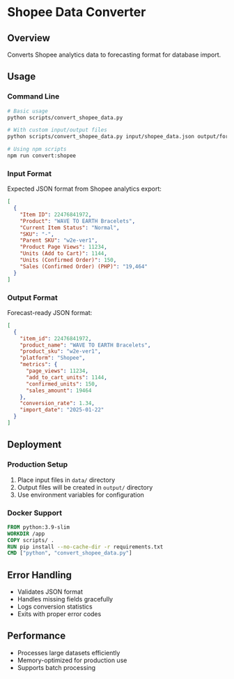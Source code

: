 # Shopee Data Converter

## Overview
Converts Shopee analytics data to forecasting format for database import.

## Usage

### Command Line
```bash
# Basic usage
python scripts/convert_shopee_data.py

# With custom input/output files
python scripts/convert_shopee_data.py input/shopee_data.json output/forecast_data.json

# Using npm scripts
npm run convert:shopee
```

### Input Format
Expected JSON format from Shopee analytics export:
```json
[
  {
    "Item ID": 22476841972,
    "Product": "WAVE TO EARTH Bracelets",
    "Current Item Status": "Normal",
    "SKU": "-",
    "Parent SKU": "w2e-ver1",
    "Product Page Views": 11234,
    "Units (Add to Cart)": 1144,
    "Units (Confirmed Order)": 150,
    "Sales (Confirmed Order) (PHP)": "19,464"
  }
]
```

### Output Format
Forecast-ready JSON format:
```json
[
  {
    "item_id": 22476841972,
    "product_name": "WAVE TO EARTH Bracelets",
    "product_sku": "w2e-ver1",
    "platform": "Shopee",
    "metrics": {
      "page_views": 11234,
      "add_to_cart_units": 1144,
      "confirmed_units": 150,
      "sales_amount": 19464
    },
    "conversion_rate": 1.34,
    "import_date": "2025-01-22"
  }
]
```

## Deployment

### Production Setup
1. Place input files in `data/` directory
2. Output files will be created in `output/` directory
3. Use environment variables for configuration

### Docker Support
```dockerfile
FROM python:3.9-slim
WORKDIR /app
COPY scripts/ .
RUN pip install --no-cache-dir -r requirements.txt
CMD ["python", "convert_shopee_data.py"]
```

## Error Handling
- Validates JSON format
- Handles missing fields gracefully
- Logs conversion statistics
- Exits with proper error codes

## Performance
- Processes large datasets efficiently
- Memory-optimized for production use
- Supports batch processing
